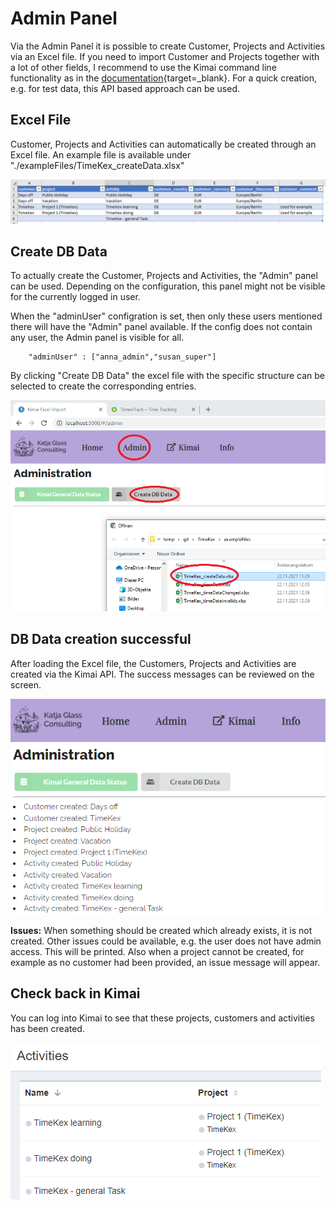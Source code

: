 # Admin Panel

Via the Admin Panel it is possible to create Customer, Projects and Activities via an Excel file. If you need to import Customer and Projects together with a lot of other fields, I recommend to use the Kimai command line functionality as in the [documentation](https://www.kimai.org/documentation/imports.html){target=_blank}. For a quick creation, e.g. for test data, this API based approach can be used.

## Excel File

Customer, Projects and Activities can automatically be created through an Excel file. An example file is available under "./exampleFiles/TimeKex_createData.xlsx"

![Example Excel File](./img/example_admin_create_00.png)

## Create DB Data

To actually create the Customer, Projects and Activities, the "Admin" panel can be used. Depending on the configuration, this panel might not be visible for the currently logged in user.

When the "adminUser" configration is set, then only these users mentioned there will have the "Admin" panel available. If the config does not contain any user, the Admin panel is visible for all.

```
    "adminUser" : ["anna_admin","susan_super"]
```

By clicking "Create DB Data" the excel file with the specific structure can be selected to create the corresponding entries.

![Screenshot to perform "Create DB Data"](./img/example_admin_create_01.png)

## DB Data creation successful

After loading the Excel file, the Customers, Projects and Activities are created via the Kimai API. The success messages can be reviewed on the screen.

![Screenshot of status messages](./img/example_admin_create_02.png)

**Issues:** When something should be created which already exists, it is not created. Other issues could be available, e.g. the user does not have admin access. This will be printed. Also when a project cannot be created, for example as no customer had been provided, an issue message will appear.

## Check back in Kimai

You can log into Kimai to see that these projects, customers and activities has been created.

![Screenshot of Kimai created activities](./img/example_admin_create_03.png)